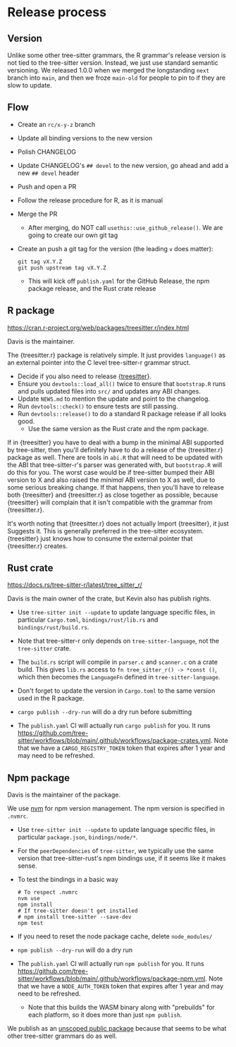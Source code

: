# Release process

## Version

Unlike some other tree-sitter grammars, the R grammar's release version is not tied to the tree-sitter version. Instead, we just use standard semantic versioning. We released 1.0.0 when we merged the longstanding `next` branch into `main`, and then we froze `main-old` for people to pin to if they are slow to update.

## Flow

-   Create an `rc/x-y-z` branch

-   Update all binding versions to the new version

-   Polish CHANGELOG

-   Update CHANGELOG's `## devel` to the new version, go ahead and add a new `## devel` header

-   Push and open a PR

-   Follow the release procedure for R, as it is manual

-   Merge the PR

    -   After merging, do NOT call `usethis::use_github_release()`. We are going to create our own git tag

-   Create an push a git tag for the version (the leading `v` does matter):

    ```
    git tag vX.Y.Z
    git push upstream tag vX.Y.Z
    ```

    -   This will kick off `publish.yaml` for the GitHub Release, the npm package release, and the Rust crate release

## R package

<https://cran.r-project.org/web/packages/treesitter.r/index.html>

Davis is the maintainer.

The {treesitter.r} package is relatively simple. It just provides `language()` as an external pointer into the C level tree-sitter-r grammar struct.

-   Decide if you also need to release [{treesitter}](https://github.com/DavisVaughan/r-tree-sitter).
-   Ensure you `devtools::load_all()` twice to ensure that `bootstrap.R` runs and pulls updated files into `src/` and updates any ABI changes.
-   Update `NEWS.md` to mention the update and point to the changelog.
-   Run `devtools::check()` to ensure tests are still passing.
-   Run `devtools::release()` to do a standard R package release if all looks good.
    -   Use the same version as the Rust crate and the npm package.

If in {treesitter} you have to deal with a bump in the minimal ABI supported by tree-sitter, then you'll definitely have to do a release of the {treesitter.r} package as well. There are tools in `abi.R` that will need to be updated with the ABI that tree-sitter-r's parser was generated with, but `bootstrap.R` will do this for you. The worst case would be if tree-sitter bumped their ABI version to X and also raised the *minimal* ABI version to X as well, due to some serious breaking change. If that happens, then you'll have to release both {treesitter} and {treesitter.r} as close together as possible, because {treesitter} will complain that it isn't compatible with the grammar from {treesitter.r}.

It's worth noting that {treesitter.r} does not actually Import {treesitter}, it just Suggests it. This is generally preferred in the tree-sitter ecosystem. {treesitter} just knows how to consume the external pointer that {treesitter.r} creates.

## Rust crate

<https://docs.rs/tree-sitter-r/latest/tree_sitter_r/>

Davis is the main owner of the crate, but Kevin also has publish rights.

-   Use `tree-sitter init --update` to update language specific files, in particular `Cargo.toml`, `bindings/rust/lib.rs` and `bindings/rust/build.rs`.

-   Note that tree-sitter-r only depends on `tree-sitter-language`, not the `tree-sitter` crate.

-   The `build.rs` script will compile in `parser.c` and `scanner.c` on a crate build. This gives `lib.rs` access to `fn tree_sitter_r() -> *const ()`, which then becomes the `LanguageFn` defined in `tree-sitter-language`.

-   Don't forget to update the version in `Cargo.toml` to the same version used in the R package.

-   `cargo publish --dry-run` will do a dry run before submitting

-   The `publish.yaml` CI will actually run `cargo publish` for you. It runs <https://github.com/tree-sitter/workflows/blob/main/.github/workflows/package-crates.yml>. Note that we have a `CARGO_REGISTRY_TOKEN` token that expires after 1 year and may need to be refreshed.

## Npm package

Davis is the maintainer of the package.

We use [nvm](https://github.com/nvm-sh/nvm) for npm version management. The npm version is specified in `.nvmrc`.

-   Use `tree-sitter init --update` to update language specific files, in particular `package.json`, `bindings/node/*`.

-   For the `peerDependencies` of `tree-sitter`, we typically use the same version that tree-sitter-rust's npm bindings use, if it seems like it makes sense.

-   To test the bindings in a basic way

    ```
    # To respect .nvmrc
    nvm use
    npm install
    # If tree-sitter doesn't get installed
    # npm install tree-sitter --save-dev
    npm test
    ```

-   If you need to reset the node package cache, delete `node_modules/`

-   `npm publish --dry-run` will do a dry run

-   The `publish.yaml` CI will actually run `npm publish` for you. It runs <https://github.com/tree-sitter/workflows/blob/main/.github/workflows/package-npm.yml>. Note that we have a `NODE_AUTH_TOKEN` token that expires after 1 year and may need to be refreshed.

    -   Note that this builds the WASM binary along with "prebuilds" for each platform, so it does more than just `npm publish`.

We publish as an [unscoped public package](https://docs.npmjs.com/creating-and-publishing-unscoped-public-packages) because that seems to be what other tree-sitter grammars do as well.
